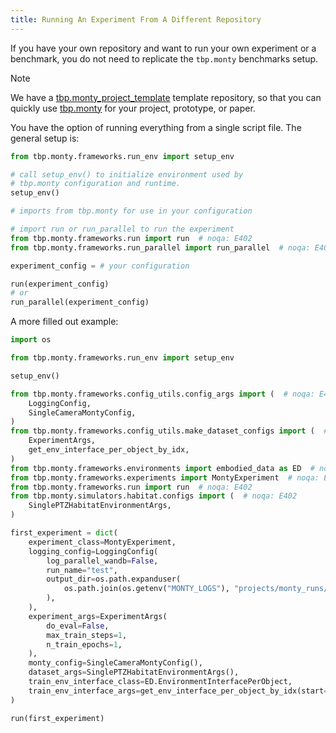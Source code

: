```yaml
---
title: Running An Experiment From A Different Repository
---
```


If you have your own repository and want to run your own experiment or a benchmark, you do not need to replicate the `tbp.monty` benchmarks setup.

> [!NOTE]
>
> We have a [tbp.monty_project_template](https://github.com/thousandbrainsproject/tbp.monty_project_template) template repository, so that you can quickly use [tbp.monty](https://github.com/thousandbrainsproject/tbp.monty) for your project, prototype, or paper.

You have the option of running everything from a single script file. The general setup is:

```python
from tbp.monty.frameworks.run_env import setup_env

# call setup_env() to initialize environment used by
# tbp.monty configuration and runtime.
setup_env()

# imports from tbp.monty for use in your configuration

# import run or run_parallel to run the experiment
from tbp.monty.frameworks.run import run  # noqa: E402
from tbp.monty.frameworks.run_parallel import run_parallel  # noqa: E402

experiment_config = # your configuration

run(experiment_config)
# or
run_parallel(experiment_config)
```

A more filled out example:

```python
import os

from tbp.monty.frameworks.run_env import setup_env

setup_env()

from tbp.monty.frameworks.config_utils.config_args import (  # noqa: E402
    LoggingConfig,
    SingleCameraMontyConfig,
)
from tbp.monty.frameworks.config_utils.make_dataset_configs import (  # noqa: E402
    ExperimentArgs,
    get_env_interface_per_object_by_idx,
)
from tbp.monty.frameworks.environments import embodied_data as ED  # noqa: E402
from tbp.monty.frameworks.experiments import MontyExperiment  # noqa: E402
from tbp.monty.frameworks.run import run  # noqa: E402
from tbp.monty.simulators.habitat.configs import (  # noqa: E402
    SinglePTZHabitatEnvironmentArgs,
)

first_experiment = dict(
    experiment_class=MontyExperiment,
    logging_config=LoggingConfig(
        log_parallel_wandb=False,
        run_name="test",
        output_dir=os.path.expanduser(
            os.path.join(os.getenv("MONTY_LOGS"), "projects/monty_runs/test")
        ),
    ),
    experiment_args=ExperimentArgs(
        do_eval=False,
        max_train_steps=1,
        n_train_epochs=1,
    ),
    monty_config=SingleCameraMontyConfig(),
    dataset_args=SinglePTZHabitatEnvironmentArgs(),
    train_env_interface_class=ED.EnvironmentInterfacePerObject,
    train_env_interface_args=get_env_interface_per_object_by_idx(start=0, stop=1),
)

run(first_experiment)
```
